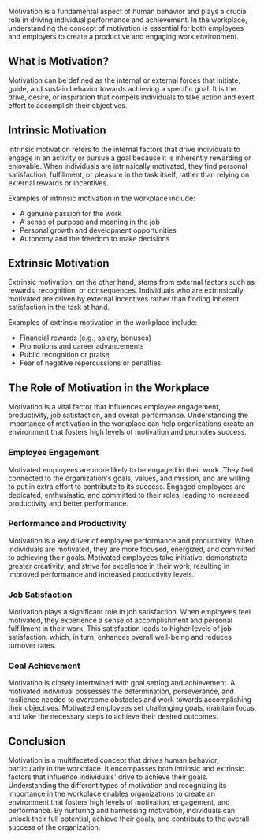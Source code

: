 
Motivation is a fundamental aspect of human behavior and plays a crucial role in driving individual performance and achievement. In the workplace, understanding the concept of motivation is essential for both employees and employers to create a productive and engaging work environment.

## What is Motivation?

Motivation can be defined as the internal or external forces that initiate, guide, and sustain behavior towards achieving a specific goal. It is the drive, desire, or inspiration that compels individuals to take action and exert effort to accomplish their objectives.

## Intrinsic Motivation

Intrinsic motivation refers to the internal factors that drive individuals to engage in an activity or pursue a goal because it is inherently rewarding or enjoyable. When individuals are intrinsically motivated, they find personal satisfaction, fulfillment, or pleasure in the task itself, rather than relying on external rewards or incentives.

Examples of intrinsic motivation in the workplace include:

- A genuine passion for the work
- A sense of purpose and meaning in the job
- Personal growth and development opportunities
- Autonomy and the freedom to make decisions

## Extrinsic Motivation

Extrinsic motivation, on the other hand, stems from external factors such as rewards, recognition, or consequences. Individuals who are extrinsically motivated are driven by external incentives rather than finding inherent satisfaction in the task at hand.

Examples of extrinsic motivation in the workplace include:

- Financial rewards (e.g., salary, bonuses)
- Promotions and career advancements
- Public recognition or praise
- Fear of negative repercussions or penalties

## The Role of Motivation in the Workplace

Motivation is a vital factor that influences employee engagement, productivity, job satisfaction, and overall performance. Understanding the importance of motivation in the workplace can help organizations create an environment that fosters high levels of motivation and promotes success.

### Employee Engagement

Motivated employees are more likely to be engaged in their work. They feel connected to the organization's goals, values, and mission, and are willing to put in extra effort to contribute to its success. Engaged employees are dedicated, enthusiastic, and committed to their roles, leading to increased productivity and better performance.

### Performance and Productivity

Motivation is a key driver of employee performance and productivity. When individuals are motivated, they are more focused, energized, and committed to achieving their goals. Motivated employees take initiative, demonstrate greater creativity, and strive for excellence in their work, resulting in improved performance and increased productivity levels.

### Job Satisfaction

Motivation plays a significant role in job satisfaction. When employees feel motivated, they experience a sense of accomplishment and personal fulfillment in their work. This satisfaction leads to higher levels of job satisfaction, which, in turn, enhances overall well-being and reduces turnover rates.

### Goal Achievement

Motivation is closely intertwined with goal setting and achievement. A motivated individual possesses the determination, perseverance, and resilience needed to overcome obstacles and work towards accomplishing their objectives. Motivated employees set challenging goals, maintain focus, and take the necessary steps to achieve their desired outcomes.

## Conclusion

Motivation is a multifaceted concept that drives human behavior, particularly in the workplace. It encompasses both intrinsic and extrinsic factors that influence individuals' drive to achieve their goals. Understanding the different types of motivation and recognizing its importance in the workplace enables organizations to create an environment that fosters high levels of motivation, engagement, and performance. By nurturing and harnessing motivation, individuals can unlock their full potential, achieve their goals, and contribute to the overall success of the organization.
